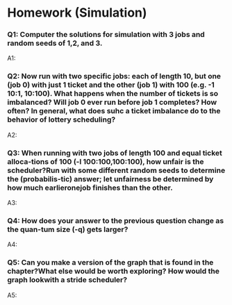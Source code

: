 # Homework (Simulation) 

### Q1: Computer the solutions for simulation with 3 jobs and random seeds of 1,2, and 3.

A1: 

### Q2: Now run with two specific jobs: each of length 10, but one (job 0) with just 1 ticket and the other (job 1) with 100 (e.g. -1 10:1, 10:100). What happens when the number of tickets is so imbalanced? Will job 0 ever run before job 1 completes? How often? In general, what does suhc a ticket imbalance do to the behavior of lottery scheduling? 

A2: 

### Q3: When running with two jobs of length 100 and equal ticket alloca-tions of 100 (-l 100:100,100:100), how unfair is the scheduler?Run with some different random seeds to determine the (probabilis-tic) answer; let unfairness be determined by how much earlieronejob finishes than the other.

A3: 

### Q4: How does your answer to the previous question change as the quan-tum size (-q) gets larger?

A4: 

### Q5: Can you make a version of the graph that is found in the chapter?What else would be worth exploring? How would the graph lookwith a stride scheduler?

A5: 
